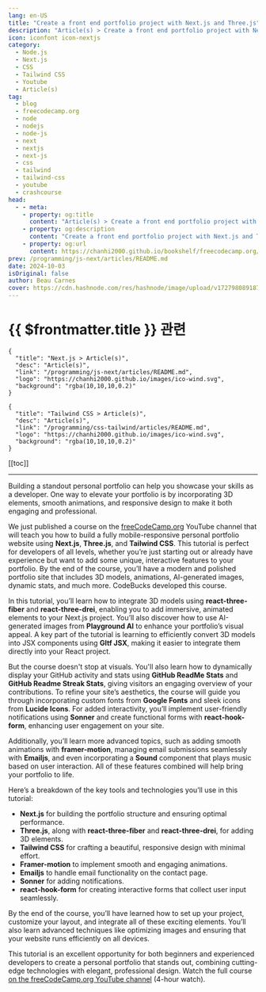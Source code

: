 ```yaml
---
lang: en-US
title: "Create a front end portfolio project with Next.js and Three.js"
description: "Article(s) > Create a front end portfolio project with Next.js and Three.js"
icon: iconfont icon-nextjs
category:
  - Node.js
  - Next.js
  - CSS
  - Tailwind CSS
  - Youtube
  - Article(s)
tag:
  - blog
  - freecodecamp.org
  - node
  - nodejs
  - node-js
  - next
  - nextjs
  - next-js
  - css
  - tailwind
  - tailwind-css
  - youtube
  - crashcourse
head:
  - - meta:
    - property: og:title
      content: "Article(s) > Create a front end portfolio project with Next.js and Three.js"
    - property: og:description
      content: "Create a front end portfolio project with Next.js and Three.js"
    - property: og:url
      content: https://chanhi2000.github.io/bookshelf/freecodecamp.org/create-a-front-end-portfolio-project-with-nextjs-and-threejs.html
prev: /programming/js-next/articles/README.md
date: 2024-10-03
isOriginal: false
author: Beau Carnes
cover: https://cdn.hashnode.com/res/hashnode/image/upload/v1727980891870/edde67ab-1227-4b0b-81f9-0f014d6fd7f1.png
---
```


# {{ $frontmatter.title }} 관련

```component VPCard
{
  "title": "Next.js > Article(s)",
  "desc": "Article(s)",
  "link": "/programming/js-next/articles/README.md",
  "logo": "https://chanhi2000.github.io/images/ico-wind.svg",
  "background": "rgba(10,10,10,0.2)"
}
```

```component VPCard
{
  "title": "Tailwind CSS > Article(s)",
  "desc": "Article(s)",
  "link": "/programming/css-tailwind/articles/README.md",
  "logo": "https://chanhi2000.github.io/images/ico-wind.svg",
  "background": "rgba(10,10,10,0.2)"
}
```

[[toc]]

---

<SiteInfo
  name="Create a front end portfolio project with Next.js and Three.js"
  desc="Building a standout personal portfolio can help you showcase your skills as a developer. One way to elevate your portfolio is by incorporating 3D elements, smooth animations, and responsive design to make it both engaging and professional. We just pu..."
  url="https://freecodecamp.org/news/create-a-front-end-portfolio-project-with-nextjs-and-threejs"
  logo="https://cdn.freecodecamp.org/universal/favicons/favicon.ico"
  preview="https://cdn.hashnode.com/res/hashnode/image/upload/v1727980891870/edde67ab-1227-4b0b-81f9-0f014d6fd7f1.png"/>

Building a standout personal portfolio can help you showcase your skills as a developer. One way to elevate your portfolio is by incorporating 3D elements, smooth animations, and responsive design to make it both engaging and professional.

We just published a course on the [<VPIcon icon="fa-brands fa-free-code-camp"/>freeCodeCamp.org](http://freeCodeCamp.org) YouTube channel that will teach you how to build a fully mobile-responsive personal portfolio website using **Next.js**, **Three.js**, and **Tailwind CSS**. This tutorial is perfect for developers of all levels, whether you’re just starting out or already have experience but want to add some unique, interactive features to your portfolio. By the end of the course, you’ll have a modern and polished portfolio site that includes 3D models, animations, AI-generated images, dynamic stats, and much more. CodeBucks developed this course.

In this tutorial, you’ll learn how to integrate 3D models using **react-three-fiber** and **react-three-drei**, enabling you to add immersive, animated elements to your Next.js project. You’ll also discover how to use AI-generated images from **Playground AI** to enhance your portfolio’s visual appeal. A key part of the tutorial is learning to efficiently convert 3D models into JSX components using **Gltf JSX**, making it easier to integrate them directly into your React project.

But the course doesn't stop at visuals. You'll also learn how to dynamically display your GitHub activity and stats using **GitHub ReadMe Stats** and **GitHub Readme Streak Stats**, giving visitors an engaging overview of your contributions. To refine your site’s aesthetics, the course will guide you through incorporating custom fonts from **Google Fonts** and sleek icons from **Lucide Icons**. For added interactivity, you’ll implement user-friendly notifications using **Sonner** and create functional forms with **react-hook-form**, enhancing user engagement on your site.

Additionally, you’ll learn more advanced topics, such as adding smooth animations with **framer-motion**, managing email submissions seamlessly with **Emailjs**, and even incorporating a **Sound** component that plays music based on user interaction. All of these features combined will help bring your portfolio to life.

Here’s a breakdown of the key tools and technologies you’ll use in this tutorial:

- **Next.js** for building the portfolio structure and ensuring optimal performance.
- **Three.js**, along with **react-three-fiber** and **react-three-drei**, for adding 3D elements.
- **Tailwind CSS** for crafting a beautiful, responsive design with minimal effort.
- **Framer-motion** to implement smooth and engaging animations.
- **Emailjs** to handle email functionality on the contact page.
- **Sonner** for adding notifications.
- **react-hook-form** for creating interactive forms that collect user input seamlessly.

By the end of the course, you’ll have learned how to set up your project, customize your layout, and integrate all of these exciting elements. You’ll also learn advanced techniques like optimizing images and ensuring that your website runs efficiently on all devices.

This tutorial is an excellent opportunity for both beginners and experienced developers to create a personal portfolio that stands out, combining cutting-edge technologies with elegant, professional design. Watch the full course [<VPIcon icon="fa-brands fa-youtube"/>on the freeCodeCamp.org YouTube channel](https://youtu.be/aZZrEE_UsIk) (4-hour watch).

<VidStack src="youtube/aZZrEE_UsIk" />
